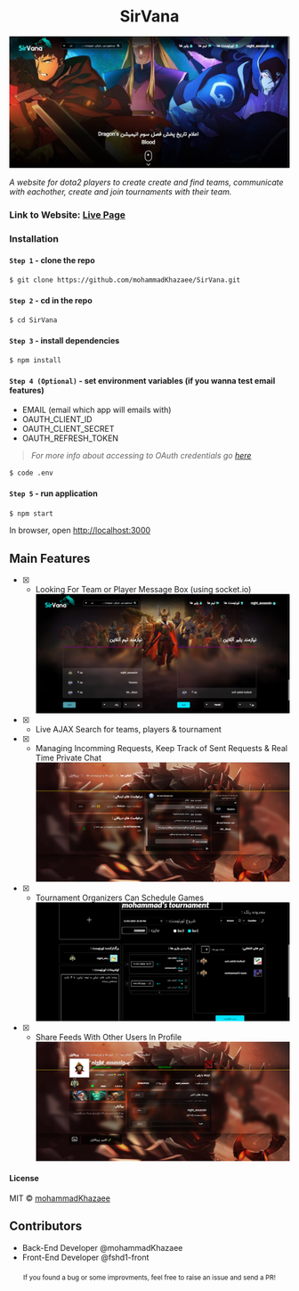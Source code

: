 <div align="center">
    <h1><b>SirVana</b></h1>
</div>

![index view](./readme/index-view.jpg)

_A website for dota2 players to create create and find teams, communicate with eachother, create and join tournaments with their team._

### Link to Website: [Live Page](https://sirvana.iran.liara.run/)

### Installation

#### `Step 1` - clone the repo

```bash
$ git clone https://github.com/mohammadKhazaee/SirVana.git
```

#### `Step 2` - cd in the repo

```bash
$ cd SirVana
```

#### `Step 3` - install dependencies

```bash
$ npm install
```

#### `Step 4 (Optional)` - set environment variables (if you wanna test email features)

- EMAIL (email which app will emails with)
- OAUTH_CLIENT_ID
- OAUTH_CLIENT_SECRET
- OAUTH_REFRESH_TOKEN

> _For more info about accessing to OAuth credentials go [here](https://masashi-k.blogspot.com/2013/06/sending-mail-with-gmail-using-xoauth2.html)_

```bash
$ code .env
```

#### `Step 5` - run application

```bash
$ npm start
```

In browser, open [http://localhost:3000](http://localhost:3000)

## Main Features

- [x] - Looking For Team or Player Message Box (using socket.io)
    ![Sample App Image](./readme/lf-message-view.jpg)
- [x] - Live AJAX Search for teams, players & tournament

- [x] - Managing Incomming Requests, Keep Track of Sent Requests & Real Time Private Chat
    ![Sample App Image](./readme/notif-view.jpg)

- [x] - Tournament Organizers Can Schedule Games
    ![Sample App Image](./readme/tour-info-page.jpg)

- [x] - Share Feeds With Other Users In Profile
    ![Sample App Image](./readme/profile-feed.jpg)

#### License

MIT © [mohammadKhazaee](https://github.com/mohammadKhazaee)

## Contributors

- Back-End Developer @mohammadKhazaee
- Front-End Developer @fshd1-front

<div align="center">
  <sub>If you found a bug or some improvments, feel free to raise an issue and send a PR!</sub>
</div>
